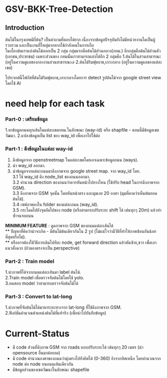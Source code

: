 # GSV-BKK-Tree-Detection

## Introduction
ต้นไม้ในกรุงเทพมีกี่ต้น? เป็นคำถามที่ตอบได้ยาก เนื่องจากข้อมูลปัจจุบันยังไม่มีหน่วยงานใดเป็นผู้รวบรวม และเป็นงานที่ใหญ่มากหากใช้กำลังคนในการเก็บ  
ในเบื้องต้นเราแบ่งต้นไม้ออกเป็น 2 กลุ่ม กลุ่มแรกคือต้นไม้ส่วนกลาง(กทม.) อีกกลุ่มคือต้นไม้ส่วนตัว (เอกชน,ประชาชน) เฉพาะส่วนของ กทมนั้นเราสามารถแบ่งได้อีก 2 กลุ่มคือ
1.ต้นไม้ในสวนสาธารณะ (อยู๋ในความดูแลของกองงานสวนสาธารณะ๗
2.ต้นไม้ริมฟุตบาธ,เกาะกลาง (อยู่ในความดูแลของแต่ละเขต)

โปรเจกต์นี้โฟกัสที่ต้นไม้ริมฟุตบาธ,เกาะกลางโดยการ detect รูปต้นไม้จาก google street view โดยใช้ AI


# need help for each task

### Part-0 : เตรียมข้อมูล
1.หาข้อมูลถนนทุกเส้นในแต่ละเขตกทม.ในลักษณะ (way-id) หรือ shapfile - ตอนนี้มีข้อมูลเขตวัฒนา. 
2.แปลงข้อมูลเป็น list ของ way_id เพื่อเอาไปใช้ต่อ

### Part-1 : ดึงข้อมูลในแต่ละ way-id
1. ดึงข้อมูลจาก openstreetmap ในแต่ละเขตโดยเอาเฉพาะข้อมูลถนน (ways). 
2. นำ way_id ออกมา. 
3. นำข้อมูลจากแต่ละถนนมาดึงภาพจาก google street map. จาก way_id  โดย.   
  3.1 ใช้ way_id ดึง node_list ของถนนออกมา.    
  3.2 คำนวณ direction ของถนนว่าควรหันหน้าไปทางไหน (ใช้ปรับ head ในการดึงภาพจาก GSM).      
  3.3 ดึงภาพจาก GSM จุดนั้น โดยหันหน้าตรง และมุมเงย 20 องศา (มุมที่คาดว่าเห็นพ้นยอดต้นไม้).    
  3.4 เซฟภาพลงใน folder ของแต่ละถนน (way_id).    
  3.5 กระโดดไปยังจุดถัดไปของ node (หรือสามารถปรับระยะ shift ได้ เช่นทุกๆ 20m) แล้วทำซ้ำจนจบถนน

**MINIMUM FEATURE** : ดูดภาพจาก GSM ของถนนแต่ละเส้นได้   
** ปัญหาที่คิดว่าน่าจะเกิด - มีต้นไม้ต้นเดียวกันใน 2 รูป (ไม่แน่ใจว่ามีวิธีที่ทำให้ภาพซ้อนกันน้อยที่สุดหรือไม่).   
** หรืออาจต้องใช้วิธีการเดินไปทีละ node, get forward direction แล้วหันซ้าย,ขวา เพื่อเอาแนวตั้งฉาก (ถ้ามองตรงจะเป็น perspective)


### Part-2 : Train model
1.นำภาพที่ได้จากถนนแต่ละเส้นมา label ต้นไม้.  
2.Train model เพื่อตรวจจับต้นไม้โดยใช้ yolo.  
3.ทดสอบ model ว่าสามารถตรวจจับต้นไม้ได้

### Part-3 : Convert to lat-long
1.นำภาพที่จับต้นไม้ได้มาหาระยะทางจาก lat-long ที่ใช้ดึงภาพจาก GSM.  
2.ฟังก์ชันคำนวณตำแหน่งต้นไม้ที่แท้จริง (เพื่อนำไปบันทึกข้อมูล) 

# Current-Status
- มี code ส่วนที่ดึงภาพ GSM จาก roads แบบปรับระยะได้ เช่นทุกๆ 20 เมตร (นำ opensource อื่นมาต่อยอด)
- มี code คำนวณองศาของถนนว่ามุ่งตรงไปยังทิศได้ (0-360) อิงจากทิศเหนือ โดยคำนวณจาก node ต่อ node บนถนนเส้นเดียวกัน
- มีข้อมูลส่วนของเขตวัฒนาในลักษณะ shapefile
